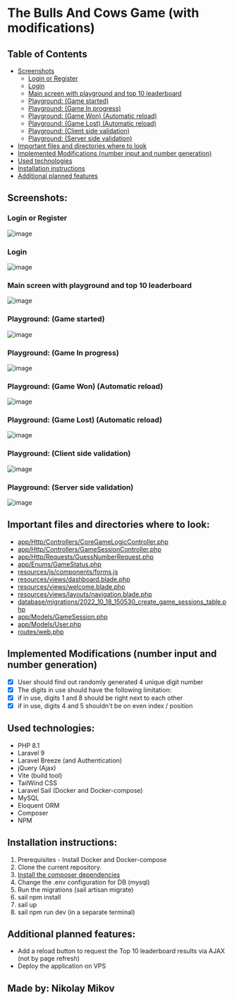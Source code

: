# The Bulls And Cows Game (with modifications) 

## Table of Contents
 - [Screenshots](#screenshots)
    - [Login or Register](#login-or-register)
    - [Login](#login)
    - [Main screen with playground and top 10 leaderboard](#main-screen-with-playground-and-top-10-leaderboard)
    - [Playground: (Game started)](#playground-game-started)
    - [Playground: (Game In progress)](#playground-game-in-progress)
    - [Playground: (Game Won) (Automatic reload)](#playground-game-won-automatic-reload)
    - [Playground: (Game Lost) (Automatic reload)](#playground-game-lost-automatic-reload)
    - [Playground: (Client side validation)](#playground-client-side-validation)
    - [Playground: (Server side validation)](#playground-server-side-validation)
 - [Important files and directories where to look](#important-files-and-directories-where-to-look)
 - [Implemented Modifications (number input and number generation)](#implemented-modifications-number-input-and-number-generation)
 - [Used technologies](#used-technologies)
 - [Installation instructions](#installation-instructions)
 - [Additional planned features](#additional-planned-features)

## Screenshots:
### Login or Register
![image](https://github.com/nikidev/bulls-and-cows-nm/assets/6606146/aafbae3f-4795-48a3-a50a-e13d1eb5cf3f)

### Login
![image](https://github.com/nikidev/bulls-and-cows-nm/assets/6606146/a5daa263-38ad-4452-b06c-539aa3002456)

### Main screen with playground and top 10 leaderboard
![image](https://github.com/nikidev/bulls-and-cows-nm/assets/6606146/e60bac56-5cb7-443a-9491-dd35b98fc403)

### Playground: (Game started)
![image](https://github.com/nikidev/bulls-and-cows-nm/assets/6606146/d5f87054-3b76-43d5-84aa-72f0f16cc708)

### Playground: (Game In progress)
![image](https://github.com/nikidev/bulls-and-cows-nm/assets/6606146/e7c35d89-6977-4704-a132-7077ebcc3fb0)

### Playground: (Game Won) (Automatic reload)
![image](https://github.com/nikidev/bulls-and-cows-nm/assets/6606146/19534905-609f-4f70-abba-d6aa463c291b)

### Playground: (Game Lost) (Automatic reload)
![image](https://github.com/nikidev/bulls-and-cows-nm/assets/6606146/fed0be6e-ef8c-4a49-8544-df55ae6d19e6)

### Playground: (Client side validation)
![image](https://github.com/nikidev/bulls-and-cows-nm/assets/6606146/15752c8c-9b25-411a-b18a-75406770fbed)

### Playground: (Server side validation)
![image](https://github.com/nikidev/bulls-and-cows-nm/assets/6606146/581c6a82-2314-4e87-8bca-73ead7a01e32)


## Important files and directories where to look:
- [app/Http/Controllers/CoreGameLogicController.php](https://github.com/nikidev/bulls-and-cows-nm/blob/main/app/Http/Controllers/CoreGameLogicController.php)
- [app/Http/Controllers/GameSessionController.php](https://github.com/nikidev/bulls-and-cows-nm/blob/main/app/Http/Controllers/GameSessionController.php)
- [app/Http/Requests/GuessNumberRequest.php](https://github.com/nikidev/bulls-and-cows-nm/blob/main/app/Http/Requests/GuessNumberRequest.php)
- [app/Enums/GameStatus.php](https://github.com/nikidev/bulls-and-cows-nm/blob/main/app/Enums/GameStatus.php)
- [resources/js/components/forms.js](https://github.com/nikidev/bulls-and-cows-nm/blob/main/resources/js/components/forms.js)
- [resources/views/dashboard.blade.php](https://github.com/nikidev/bulls-and-cows-nm/blob/main/resources/views/dashboard.blade.php)
- [resources/views/welcome.blade.php](https://github.com/nikidev/bulls-and-cows-nm/blob/main/resources/views/welcome.blade.php)
- [resources/views/layouts/navigation.blade.php](https://github.com/nikidev/bulls-and-cows-nm/blob/main/resources/views/layouts/navigation.blade.php)
- [database/migrations/2022_10_18_150530_create_game_sessions_table.php](https://github.com/nikidev/bulls-and-cows-nm/blob/main/database/migrations/2022_10_18_150530_create_game_sessions_table.php)
- [app/Models/GameSession.php](https://github.com/nikidev/bulls-and-cows-nm/blob/main/app/Models/GameSession.php)
- [app/Models/User.php](https://github.com/nikidev/bulls-and-cows-nm/blob/main/app/Models/User.php)
- [routes/web.php](https://github.com/nikidev/bulls-and-cows-nm/blob/main/routes/web.php)

## Implemented Modifications (number input and number generation)
- [x] User should find out randomly generated 4 unique digit number
- [x] The digits in use should have the following limitation:
- [x] if in use, digits 1 and 8 should be right next to each other
- [x] if in use, digits 4 and 5 shouldn't be on even index / position

## Used technologies:
 - PHP 8.1
 - Laravel 9
 - Laravel Breeze (and Authentication)
 - jQuery (Ajax)
 - Vite (build tool)
 - TailWind CSS
 - Laravel Sail (Docker and Docker-compose)
 - MySQL
 - Eloquent ORM
 - Composer
 - NPM

## Installation instructions:
 1. Prerequisites - Install Docker and Docker-compose
 2. Clone the current repository.
 3. [Install the composer dependencies](https://laravel.com/docs/9.x/sail#installing-composer-dependencies-for-existing-projects)
 4. Change the .env configuration for DB (mysql)
 5. Run the migrations (sail artisan migrate)
 6. sail npm install
 7. sail up
 8. sail npm run dev (in a separate terminal)

## Additional planned features:
 - Add a reload button to request the Top 10 leaderboard results via AJAX (not by page refresh)
 - Deploy the application on VPS

## Made by: Nikolay Mikov
